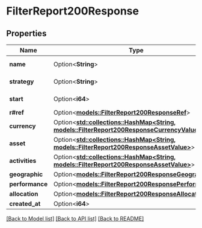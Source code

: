 # FilterReport200Response

## Properties

Name | Type | Description | Notes
------------ | ------------- | ------------- | -------------
**name** | Option<**String**> | Name of the filter | [optional]
**strategy** | Option<**String**> | Strategy of the filter | [optional]
**start** | Option<**i64**> | Start date of the filter | [optional]
**r#ref** | Option<[**models::FilterReport200ResponseRef**](FilterReport_200_response_ref.md)> |  | [optional]
**currency** | Option<[**std::collections::HashMap<String, models::FilterReport200ResponseCurrencyValue>**](FilterReport_200_response_currency_value.md)> |  | [optional]
**asset** | Option<[**std::collections::HashMap<String, models::FilterReport200ResponseAssetValue>**](FilterReport_200_response_asset_value.md)> |  | [optional]
**activities** | Option<[**std::collections::HashMap<String, models::FilterReport200ResponseAssetValue>**](FilterReport_200_response_asset_value.md)> |  | [optional]
**geographic** | Option<[**models::FilterReport200ResponseGeographic**](FilterReport_200_response_geographic.md)> |  | [optional]
**performance** | Option<[**models::FilterReport200ResponsePerformance**](FilterReport_200_response_performance.md)> |  | [optional]
**allocation** | Option<[**models::FilterReport200ResponseAllocation**](FilterReport_200_response_allocation.md)> |  | [optional]
**created_at** | Option<**i64**> |  | [optional]

[[Back to Model list]](../README.md#documentation-for-models) [[Back to API list]](../README.md#documentation-for-api-endpoints) [[Back to README]](../README.md)


